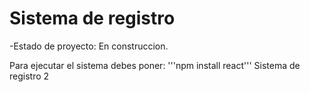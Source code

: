 <h1> Sistema de registro </h1>

-Estado de proyecto: En construccion. 

Para ejecutar el sistema debes poner:
'''npm install react'''
Sistema de registro 2
